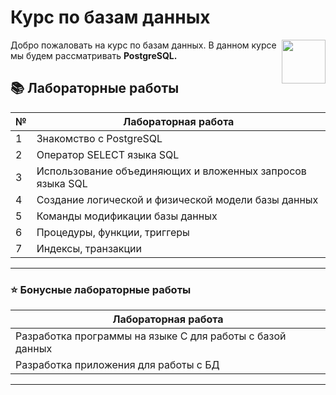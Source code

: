 # Курс по базам данных

<img src="https://cdn.jsdelivr.net/gh/devicons/devicon/icons/postgresql/postgresql-original-wordmark.svg" height='70' align='right'/>

Добро пожаловать на курс по базам данных. В данном курсе мы будем рассматривать **PostgreSQL.**

## 📚 Лабораторные работы

| №  | Лабораторная работа |
|----|----------------------|
| 1  | Знакомство с PostgreSQL |
| 2  | Оператор SELECT языка SQL |
| 3  | Использование объединяющих и вложенных запросов языка SQL |
| 4  | Создание логической и физической модели базы данных |
| 5  | Команды модификации базы данных |
| 6  | Процедуры, функции, триггеры |
| 7  | Индексы, транзакции |

---

### ⭐ Бонусные лабораторные работы

| Лабораторная работа |
|----------------------|
| Разработка программы на языке С для работы с базой данных |
| Разработка приложения для работы с БД |

---

